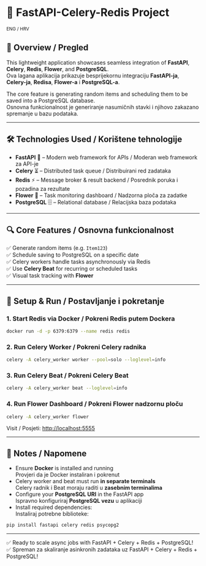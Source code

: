 # 🌟 FastAPI-Celery-Redis Project

<sub>ENG / HRV</sub>

## 📖 Overview / Pregled

This lightweight application showcases seamless integration of **FastAPI**, **Celery**, **Redis**, **Flower**, and **PostgreSQL**.  
Ova lagana aplikacija prikazuje besprijekornu integraciju **FastAPI-ja**, **Celery-ja**, **Redisa**, **Flower-a** i **PostgreSQL-a**.

The core feature is generating random items and scheduling them to be saved into a PostgreSQL database.  
Osnovna funkcionalnost je generiranje nasumičnih stavki i njihovo zakazano spremanje u bazu podataka.

---

## 🛠️ Technologies Used / Korištene tehnologije

- **FastAPI** 🚀 – Modern web framework for APIs / Moderan web framework za API-je  
- **Celery** ⏳ – Distributed task queue / Distribuirani red zadataka  
- **Redis** ⚡ – Message broker & result backend / Posrednik poruka i pozadina za rezultate  
- **Flower** 🌸 – Task monitoring dashboard / Nadzorna ploča za zadatke  
- **PostgreSQL** 🗄️ – Relational database / Relacijska baza podataka  

---

## 🔍 Core Features / Osnovna funkcionalnost

✅ Generate random items (e.g. `Item123`)  
✅ Schedule saving to PostgreSQL on a specific date  
✅ Celery workers handle tasks asynchronously via Redis  
✅ Use **Celery Beat** for recurring or scheduled tasks  
✅ Visual task tracking with **Flower**

---

## 🚀 Setup & Run / Postavljanje i pokretanje

### 1. Start Redis via Docker / Pokreni Redis putem Dockera

```bash
docker run -d -p 6379:6379 --name redis redis
```

### 2. Run Celery Worker / Pokreni Celery radnika

```bash
celery -A celery_worker worker --pool=solo --loglevel=info
```

### 3. Run Celery Beat / Pokreni Celery Beat

```bash
celery -A celery_worker beat --loglevel=info
```

### 4. Run Flower Dashboard / Pokreni Flower nadzornu ploču

```bash
celery -A celery_worker flower
```

Visit / Posjeti: [http://localhost:5555](http://localhost:5555)

---

## 📝 Notes / Napomene

- Ensure **Docker** is installed and running  
  Provjeri da je Docker instaliran i pokrenut  
- Celery worker and beat must run **in separate terminals**  
  Celery radnik i Beat moraju raditi u **zasebnim terminalima**  
- Configure your **PostgreSQL URI** in the FastAPI app  
  Ispravno konfiguriraj **PostgreSQL vezu** u aplikaciji  
- Install required dependencies:  
  Instaliraj potrebne biblioteke:

```bash
pip install fastapi celery redis psycopg2
```

---

✅ Ready to scale async jobs with FastAPI + Celery + Redis + PostgreSQL!  
✅ Spreman za skaliranje asinkronih zadataka uz FastAPI + Celery + Redis + PostgreSQL!
